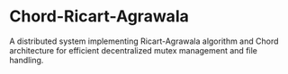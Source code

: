 # Chord-Ricart-Agrawala
A distributed system implementing Ricart-Agrawala algorithm and Chord architecture for efficient decentralized mutex management and file handling.
